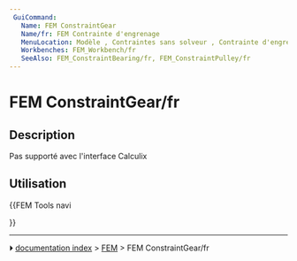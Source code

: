 ```yaml
---
 GuiCommand:
   Name: FEM ConstraintGear
   Name/fr: FEM Contrainte d'engrenage
   MenuLocation: Modèle , Contraintes sans solveur , Contrainte d'engrenage
   Workbenches: FEM_Workbench/fr
   SeeAlso: FEM_ConstraintBearing/fr, FEM_ConstraintPulley/fr
---
```


# FEM ConstraintGear/fr

## Description

Pas supporté avec l\'interface Calculix

## Utilisation





{{FEM Tools navi

}}



---
⏵ [documentation index](../README.md) > [FEM](Category_FEM.md) > FEM ConstraintGear/fr
